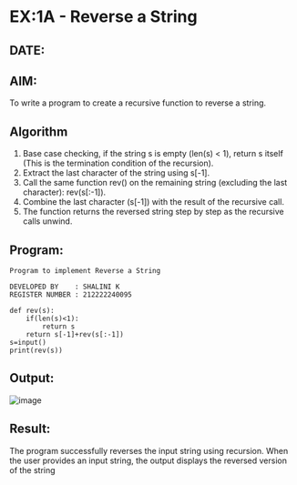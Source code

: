 # EX:1A - Reverse a String
## DATE:

## AIM:

To write a program to create a recursive function to reverse a string.

## Algorithm
 
1. Base case checking, if the string s is empty (len(s) < 1), return s itself (This is the termination condition of the recursion).
2. Extract the last character of the string using s[-1].
3. Call the same function rev() on the remaining string (excluding the last character): rev(s[:-1]).
4. Combine the last character (s[-1]) with the result of the recursive call.
5. The function returns the reversed string step by step as the recursive calls unwind.

## Program:

```
Program to implement Reverse a String

DEVELOPED BY    : SHALINI K
REGISTER NUMBER : 212222240095 
```
```
def rev(s):
    if(len(s)<1):
        return s
    return s[-1]+rev(s[:-1]) 
s=input()
print(rev(s))
```

## Output:

![image](https://github.com/user-attachments/assets/b63d8c56-0dfa-4e82-9ba1-690c422d89c8)


## Result:

The program successfully reverses the input string using recursion. When the user provides an input string, the output displays the reversed version of the string
